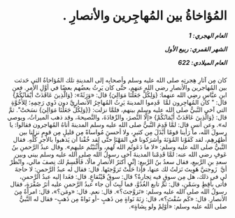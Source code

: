 <h1 dir="rtl">المُؤاخاةُ بين المُهاجِرين والأنصارِ .</h1>

<h5 dir="rtl">العام الهجري:  1

الشهر القمري: ربيع الأول

العام الميلادي: 622</h5>

<p dir="rtl">كان مِن آثارِ هِجرتِه صلى الله عليه وسلم وأصحابِه إلى المدينةِ تلك المُؤاخاةُ التي حَدثت بين المُهاجرين والأنصارِ رضي الله عنهم، حتَّى كان يَرِثُ بعضُهم بعضًا في أوَّلِ الأمرِ. فعنِ ابنِ عبَّاسٍ رضِي الله عنهما: {وَلِكُلٍّ جَعَلْنَا مَوَالِيَ} قال: «وَرَثَةً»: {وَالَّذِينَ عَاقَدَتْ أَيْمَانُكُمْ} قال: " كان المُهاجِرون لمَّا  قَدِموا المدينةَ يَرِثُ المُهاجِرُ الأنصاريَّ دون ذَوِي رَحِمِهِ؛ لِلأُخُوَّةِ التي آخى النَّبيُّ صلى الله عليه وسلم بينهم، فلمَّا نزلت: {{وَلِكُلٍّ جَعَلْنَا مَوَالِيَ} نسَختْ". ثمَّ قال: {وَالَّذِينَ عَاقَدَتْ أَيْمَانُكُمْ} «إلَّا النَّصرَ، والرِّفادَةَ، والنَّصيحةَ، وقد ذهب الميراثُ، ويوصي له».
وعن أنسٍ قال: لمَّا قَدِمَ النَّبيُّ صلى الله عليه وسلم المدينةَ أتاهُ المُهاجرون فقالوا: يا رسولَ الله، ما رَأينا قومًا أَبْذَلَ مِن كثيرٍ، ولا أحسنَ مُواساةً مِن قليلٍ مِن قومٍ نزلنا بين أَظهُرهِم، لقد كَفَوْنا المُؤنَةَ وأشرَكونا في المَهْنَإِ حتَّى لقد خُفْنا أن يَذهبوا بالأجرِ كُلِّهِ. فقال النَّبيُّ صلى الله عليه وسلم: «لا ما دَعَوتُم الله لهم، وأَثْنَيْتُم عليهِم».
وقال عبدُ الرَّحمنِ بنُ عَوفٍ رضي الله عنه: لمَّا قَدِمْنا المدينةَ آخى رسولُ الله صلى الله عليه وسلم بيني وبين سعدِ بنِ الرَّبيعِ، فقال سعدُ بنُ الرَّبيعِ: إنِّي أَكثرُ الأنصارِ مالًا، فَأَقْسِمُ لك نِصفَ مالي، وانْظُرْ أيَّ  زَوجتيَّ هَوِيتَ نَزلتُ لك عنها، فإذا حَلَّتْ تَزوَّجتَها. قال: فقال له عبدُ الرَّحمنِ: لا حاجةَ لي في ذلك، هل مِن سوقٍ فيه تِجارةٌ؟ قال: سوقُ قَيْنُقاعٍ. قال: فغَدا إليه عبدُ الرَّحمنِ، فأتى بأَقِطٍ وسَمْنٍ، قال: ثمَّ تابع الغُدُوَّ، فما لَبِثَ أن جاء عبدُ الرَّحمنِ عليه أثرُ صُفْرَةٍ، فقال رسولُ الله صلى الله عليه وسلم: «تَزوَّجتَ؟». قال: نعم. قال: «ومَن؟»، قال: امرأةً مِنَ الأنصارِ. قال: «كَم سُقْتَ؟»، قال: زِنَةَ نَواةٍ مِن ذَهبٍ -أو نَواةً مِن ذَهبٍ- فقال له النَّبيُّ صلى الله عليه وسلم: «أَوْلِمْ ولو بِشاةٍ».</p></br>
